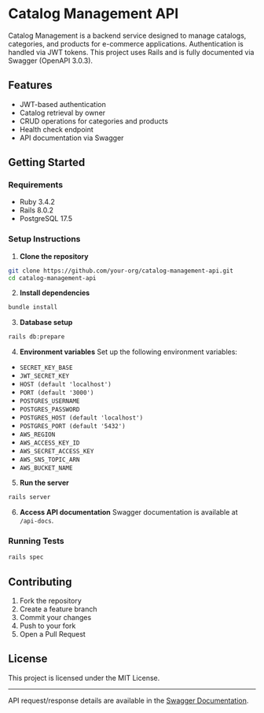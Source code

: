 # Catalog Management API

Catalog Management is a backend service designed to manage catalogs, categories, and products for e-commerce applications. Authentication is handled via JWT tokens. This project uses Rails and is fully documented via Swagger (OpenAPI 3.0.3).

## Features

* JWT-based authentication
* Catalog retrieval by owner
* CRUD operations for categories and products
* Health check endpoint
* API documentation via Swagger

## Getting Started

### Requirements

* Ruby 3.4.2
* Rails 8.0.2
* PostgreSQL 17.5

### Setup Instructions

1. **Clone the repository**

```bash
git clone https://github.com/your-org/catalog-management-api.git
cd catalog-management-api
```

2. **Install dependencies**

```bash
bundle install
```

3. **Database setup**

```bash
rails db:prepare
```

4. **Environment variables**
   Set up the following environment variables:

* `SECRET_KEY_BASE`
* `JWT_SECRET_KEY`
* `HOST (default 'localhost')`
* `PORT (default '3000')`
* `POSTGRES_USERNAME`
* `POSTGRES_PASSWORD`
* `POSTGRES_HOST (default 'localhost')`
* `POSTGRES_PORT (default '5432')`
* `AWS_REGION`
* `AWS_ACCESS_KEY_ID`
* `AWS_SECRET_ACCESS_KEY`
* `AWS_SNS_TOPIC_ARN`
* `AWS_BUCKET_NAME`

5. **Run the server**

```bash
rails server
```

6. **Access API documentation**
   Swagger documentation is available at `/api-docs`.

### Running Tests

```bash
rails spec
```

## Contributing

1. Fork the repository
2. Create a feature branch
3. Commit your changes
4. Push to your fork
5. Open a Pull Request

## License

This project is licensed under the MIT License.

---

API request/response details are available in the [Swagger Documentation](./swagger/v1/swagger.yaml).
